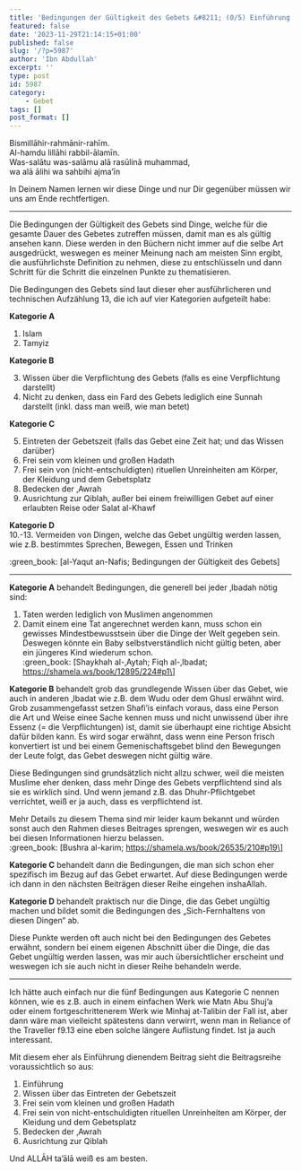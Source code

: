 ```yaml
---
title: 'Bedingungen der Gültigkeit des Gebets &#8211; (0/5) Einführung'
featured: false
date: '2023-11-29T21:14:15+01:00'
published: false
slug: '/?p=5987'
author: 'Ibn Abdullah'
excerpt: ''
type: post
id: 5987
category:
    - Gebet
tags: []
post_format: []
---
```

Bismillāhir-rahmānir-rahīm.  
Al-hamdu lillāhi rabbil-ālamīn.  
Was-salātu was-salāmu alā rasūlinā muhammad,  
wa alā ālihi wa sahbihi ajma’īn

In Deinem Namen lernen wir diese Dinge und nur Dir gegenüber müssen wir uns am Ende rechtfertigen.

- - - - - -

Die Bedingungen der Gültigkeit des Gebets sind Dinge, welche für die gesamte Dauer des Gebetes zutreffen müssen, damit man es als gültig ansehen kann. Diese werden in den Büchern nicht immer auf die selbe Art ausgedrückt, weswegen es meiner Meinung nach am meisten Sinn ergibt, die ausführlichste Definition zu nehmen, diese zu entschlüsseln und dann Schritt für die Schritt die einzelnen Punkte zu thematisieren.

Die Bedingungen des Gebets sind laut dieser eher ausführlicheren und technischen Aufzählung 13, die ich auf vier Kategorien aufgeteilt habe:

**Kategorie A**

1. Islam
2. Tamyiz

**Kategorie B**

3. Wissen über die Verpflichtung des Gebets (falls es eine Verpflichtung darstellt)
4. Nicht zu denken, dass ein Fard des Gebets lediglich eine Sunnah darstellt (inkl. dass man weiß, wie man betet)

**Kategorie C**

5. Eintreten der Gebetszeit (falls das Gebet eine Zeit hat; und das Wissen darüber)
6. Frei sein vom kleinen und großen Hadath
7. Frei sein von (nicht-entschuldigten) rituellen Unreinheiten am Körper, der Kleidung und dem Gebetsplatz
8. Bedecken der ‚Awrah
9. Ausrichtung zur Qiblah, außer bei einem freiwilligen Gebet auf einer erlaubten Reise oder Salat al-Khawf

**Kategorie D**  
10.-13. Vermeiden von Dingen, welche das Gebet ungültig werden lassen, wie z.B. bestimmtes Sprechen, Bewegen, Essen und Trinken

:green\_book: \[al-Yaqut an-Nafis; Bedingungen der Gültigkeit des Gebets\]

- - - - - -

**Kategorie A** behandelt Bedingungen, die generell bei jeder ‚Ibadah nötig sind:

1. Taten werden lediglich von Muslimen angenommen
2. Damit einem eine Tat angerechnet werden kann, muss schon ein gewisses Mindestbewusstsein über die Dinge der Welt gegeben sein. Deswegen könnte ein Baby selbstverständlich nicht gültig beten, aber ein jüngeres Kind wiederum schon.  
  :green\_book: \[Shaykhah al-‚Aytah; Fiqh al-‚Ibadat; https://shamela.ws/book/12895/224#p1\]

**Kategorie B** behandelt grob das grundlegende Wissen über das Gebet, wie auch in anderen ‚Ibadat wie z.B. dem Wudu oder dem Ghusl erwähnt wird.  
Grob zusammengefasst setzen Shafi’is einfach voraus, dass eine Person die Art und Weise einee Sache kennen muss und nicht unwissend über ihre Essenz (= die Verpflichtungen) ist, damit sie überhaupt eine richtige Absicht dafür bilden kann. Es wird sogar erwähnt, dass wenn eine Person frisch konvertiert ist und bei einem Gemenischaftsgebet blind den Bewegungen der Leute folgt, das Gebet deswegen nicht gültig wäre.

Diese Bedingungen sind grundsätzlich nicht allzu schwer, weil die meisten Muslime eher denken, dass mehr Dinge des Gebets verpflichtend sind als sie es wirklich sind. Und wenn jemand z.B. das Dhuhr-Pflichtgebet verrichtet, weiß er ja auch, dass es verpflichtend ist.

Mehr Details zu diesem Thema sind mir leider kaum bekannt und würden sonst auch den Rahmen dieses Beitrages sprengen, weswegen wir es auch bei diesen Informationen hierzu belassen.  
:green\_book: \[Bushra al-karim; https://shamela.ws/book/26535/210#p19\]

**Kategorie C** behandelt dann die Bedingungen, die man sich schon eher spezifisch im Bezug auf das Gebet erwartet. Auf diese Bedingungen werde ich dann in den nächsten Beiträgen dieser Reihe eingehen inshaAllah.

**Kategorie D** behandelt praktisch nur die Dinge, die das Gebet ungültig machen und bildet somit die Bedingungen des „Sich-Fernhaltens von diesen Dingen“ ab.

Diese Punkte werden oft auch nicht bei den Bedingungen des Gebetes erwähnt, sondern bei einem eigenen Abschnitt über die Dinge, die das Gebet ungültig werden lassen, was mir auch übersichtlicher erscheint und weswegen ich sie auch nicht in dieser Reihe behandeln werde.

- - - - - -

Ich hätte auch einfach nur die fünf Bedingungen aus Kategorie C nennen können, wie es z.B. auch in einem einfachen Werk wie Matn Abu Shuj’a oder einem fortgeschrittenerem Werk wie Minhaj at-Talibin der Fall ist, aber dann wäre man vielleicht spätestens dann verwirrt, wenn man in Reliance of the Traveller f9.13 eine eben solche längere Auflistung findet. Ist ja auch interessant.

Mit diesem eher als Einführung dienendem Beitrag sieht die Beitragsreihe voraussichtlich so aus:

1. Einführung
2. Wissen über das Eintreten der Gebetszeit
3. Frei sein vom kleinen und großen Hadath
4. Frei sein von nicht-entschuldigten rituellen Unreinheiten am Körper, der Kleidung und dem Gebetsplatz
5. Bedecken der ‚Awrah
6. Ausrichtung zur Qiblah

Und ALLĀH ta’ālā weiß es am besten.